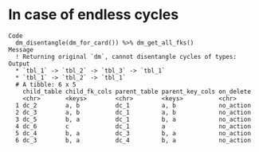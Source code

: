 # In case of endless cycles

    Code
      dm_disentangle(dm_for_card()) %>% dm_get_all_fks()
    Message
      ! Returning original `dm`, cannot disentangle cycles of types:
    Output
      * `tbl_1` -> `tbl_2` -> `tbl_3` -> `tbl_1`
      * `tbl_1` -> `tbl_2` -> `tbl_1`
      # A tibble: 6 x 5
        child_table child_fk_cols parent_table parent_key_cols on_delete
        <chr>       <keys>        <chr>        <keys>          <chr>    
      1 dc_2        a, b          dc_1         a, b            no_action
      2 dc_3        a, b          dc_1         a, b            no_action
      3 dc_5        b, a          dc_1         b, a            no_action
      4 dc_6        c             dc_1         a               no_action
      5 dc_4        b, a          dc_3         b, a            no_action
      6 dc_3        b, a          dc_4         b, a            no_action


